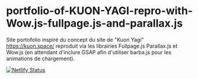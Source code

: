 # portfolio-of-KUON-YAGI-repro-with-Wow.js-fullpage.js-and-parallax.js

Site portofolio inspiré du concept du site de "Kuon Yagi" https://kuon.space/ 
reproduit via les librairies Fullpage.js Parallax.js et Wow.js (en attendant d'inclure GSAP afin d'utiliser barba.js pour les animations de chargement).

[![Netlify Status](https://api.netlify.com/api/v1/badges/72a0af22-68b0-4173-adc3-320be26be8f4/deploy-status)](https://app.netlify.com/sites/nifty-raman-e6a1fd/deploys)
